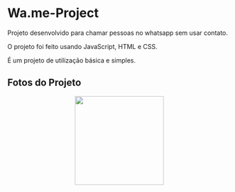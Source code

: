 # Wa.me-Project


Projeto desenvolvido para chamar pessoas no whatsapp sem usar contato.


O projeto foi feito usando JavaScript, HTML e CSS.


É um projeto de utilização básica e simples.


## Fotos do Projeto 

<div align="center">
<img src='../assets/Screenshots/1.png' width=200px />

